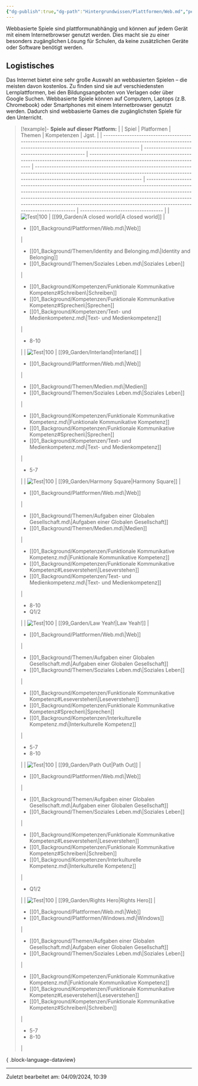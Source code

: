 ```yaml
---
{"dg-publish":true,"dg-path":"Hintergrundwissen/Plattformen/Web.md","permalink":"/hintergrundwissen/plattformen/web/","tags":["platform"],"noteIcon":"1"}
---
```


Webbasierte Spiele sind plattformunabhängig und können auf jedem Gerät mit einem Internetbrowser genutzt werden. Dies macht sie zu einer besonders zugänglichen Lösung für Schulen, da keine zusätzlichen Geräte oder Software benötigt werden.
## Logistisches
Das Internet bietet eine sehr große Auswahl an webbasierten Spielen – die meisten davon kostenlos. Zu finden sind sie auf verschiedensten Lernplattformen, bei den Bildungsangeboten von Verlagen oder über Google Suchen.
Webbasierte Spiele können auf Computern, Laptops (z.B. Chromebook) oder Smartphones mit einem Internetbrowser genutzt werden. Dadurch sind webbasierte Games die zugänglichsten Spiele für den Unterricht.

>[!example]- **Spiele auf dieser Platform:**
> |                                                                                                                                                                 | Spiel                                           | Platformen                                                                                                              | Themen                                                                                                                                                                                        | Kompetenzen                                                                                                                                                                                                                                                                                                                                | Jgst.                               |
> | --------------------------------------------------------------------------------------------------------------------------------------------------------------- | ----------------------------------------------- | ----------------------------------------------------------------------------------------------------------------------- | --------------------------------------------------------------------------------------------------------------------------------------------------------------------------------------------- | ------------------------------------------------------------------------------------------------------------------------------------------------------------------------------------------------------------------------------------------------------------------------------------------------------------------------------------------ | ----------------------------------- |
> | ![Test\|100](https://www.stiftung-digitale-spielekultur.de/app/uploads/2020/04/AClosedWorld-212x300.jpg)                                                        | [[99_Garden/A closed world\|A closed world]] | <ul><li>[[01_Background/Plattformen/Web.md\\|Web]]</li></ul>                                                            | <ul><li>[[01_Background/Themen/Identity and Belonging.md\\|Identity and Belonging]]</li><li>[[01_Background/Themen/Soziales Leben.md\\|Soziales Leben]]</li></ul>                             | <ul><li>[[01_Background/Kompetenzen/Funktionale Kommunikative Kompetenz#Schreiben\\|Schreiben]]</li><li>[[01_Background/Kompetenzen/Funktionale Kommunikative Kompetenz#Sprechen\\|Sprechen]]</li><li>[[01_Background/Kompetenzen/Text- und Medienkompetenz.md\\|Text- und Medienkompetenz]]</li></ul>                               | <ul><li>8-10</li></ul>              |
> | ![Test\|100](https://www.googlewatchblog.de/wp-content/uploads/be-internet-awesome-interland.jpg)                                                               | [[99_Garden/Interland\|Interland]]           | <ul><li>[[01_Background/Plattformen/Web.md\\|Web]]</li></ul>                                                            | <ul><li>[[01_Background/Themen/Medien.md\\|Medien]]</li><li>[[01_Background/Themen/Soziales Leben.md\\|Soziales Leben]]</li></ul>                                                             | <ul><li>[[01_Background/Kompetenzen/Funktionale Kommunikative Kompetenz.md\\|Funktionale Kommunikative Kompetenz]]</li><li>[[01_Background/Kompetenzen/Funktionale Kommunikative Kompetenz#Sprechen\\|Sprechen]]</li><li>[[01_Background/Kompetenzen/Text- und Medienkompetenz.md\\|Text- und Medienkompetenz]]</li></ul>               | <ul><li>5-7</li></ul>               |
> | ![Test\|100](https://games-im-unterricht.de/sites/default/files/styles/game_bild_cropped_480x270/public/spielbilder/Harmony%20Square%20Logo.PNG?itok=ueAAXUbs)  | [[99_Garden/Harmony Square\|Harmony Square]] | <ul><li>[[01_Background/Plattformen/Web.md\\|Web]]</li></ul>                                                            | <ul><li>[[01_Background/Themen/Aufgaben einer Globalen Gesellschaft.md\\|Aufgaben einer Globalen Gesellschaft]]</li><li>[[01_Background/Themen/Medien.md\\|Medien]]</li></ul>                 | <ul><li>[[01_Background/Kompetenzen/Funktionale Kommunikative Kompetenz.md\\|Funktionale Kommunikative Kompetenz]]</li><li>[[01_Background/Kompetenzen/Funktionale Kommunikative Kompetenz#Leseverstehen\\|Leseverstehen]]</li><li>[[01_Background/Kompetenzen/Text- und Medienkompetenz.md\\|Text- und Medienkompetenz]]</li></ul>     | <ul><li>8-10</li><li>Q1/2</li></ul> |
> | ![Test\|100](https://cdn.sheffield.ac.uk/sites/default/files/styles/two_thirds_2x/public/2025-04/Screenshot%202025-04-23%20at%2009.09.18.png.jpg?itok=VPSK4sUJ) | [[99_Garden/Law Yeah!\|Law Yeah!]]           | <ul><li>[[01_Background/Plattformen/Web.md\\|Web]]</li></ul>                                                            | <ul><li>[[01_Background/Themen/Aufgaben einer Globalen Gesellschaft.md\\|Aufgaben einer Globalen Gesellschaft]]</li><li>[[01_Background/Themen/Soziales Leben.md\\|Soziales Leben]]</li></ul> | <ul><li>[[01_Background/Kompetenzen/Funktionale Kommunikative Kompetenz#Leseverstehen\\|Leseverstehen]]</li><li>[[01_Background/Kompetenzen/Funktionale Kommunikative Kompetenz#Sprechen\\|Sprechen]]</li><li>[[01_Background/Kompetenzen/Interkulturelle Kompetenz.md\\|Interkulturelle Kompetenz]]</li></ul>                       | <ul><li>5-7</li><li>8-10</li></ul>  |
> | ![Test\|100](https://www.stiftung-digitale-spielekultur.de/app/uploads/2022/06/Path_Out.png)                                                                    | [[99_Garden/Path Out\|Path Out]]             | <ul><li>[[01_Background/Plattformen/Web.md\\|Web]]</li></ul>                                                            | <ul><li>[[01_Background/Themen/Aufgaben einer Globalen Gesellschaft.md\\|Aufgaben einer Globalen Gesellschaft]]</li><li>[[01_Background/Themen/Soziales Leben.md\\|Soziales Leben]]</li></ul> | <ul><li>[[01_Background/Kompetenzen/Funktionale Kommunikative Kompetenz#Leseverstehen\\|Leseverstehen]]</li><li>[[01_Background/Kompetenzen/Funktionale Kommunikative Kompetenz#Schreiben\\|Schreiben]]</li><li>[[01_Background/Kompetenzen/Interkulturelle Kompetenz.md\\|Interkulturelle Kompetenz]]</li></ul>                     | <ul><li>Q1/2</li></ul>              |
> | ![Test\|100](https://rightshero.eu/wp-content/uploads/2022/12/317944317_519280126921512_2755266459301388279_n.png)                                              | [[99_Garden/Rights Hero\|Rights Hero]]       | <ul><li>[[01_Background/Plattformen/Web.md\\|Web]]</li><li>[[01_Background/Plattformen/Windows.md\\|Windows]]</li></ul> | <ul><li>[[01_Background/Themen/Aufgaben einer Globalen Gesellschaft.md\\|Aufgaben einer Globalen Gesellschaft]]</li><li>[[01_Background/Themen/Soziales Leben.md\\|Soziales Leben]]</li></ul> | <ul><li>[[01_Background/Kompetenzen/Funktionale Kommunikative Kompetenz.md\\|Funktionale Kommunikative Kompetenz]]</li><li>[[01_Background/Kompetenzen/Funktionale Kommunikative Kompetenz#Leseverstehen\\|Leseverstehen]]</li><li>[[01_Background/Kompetenzen/Funktionale Kommunikative Kompetenz#Schreiben\\|Schreiben]]</li></ul> | <ul><li>5-7</li><li>8-10</li></ul>  |
> 
{ .block-language-dataview}

---
Zuletzt bearbeitet am: 04/09/2024, 10:39